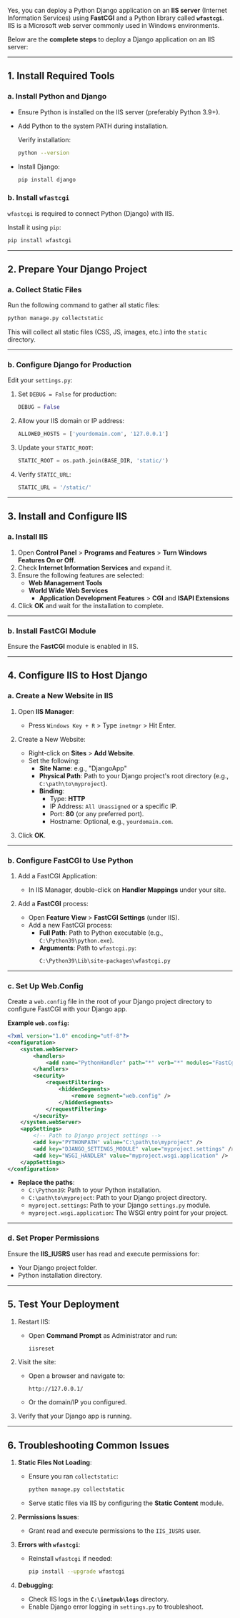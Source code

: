 Yes, you can deploy a Python Django application on an **IIS server** (Internet Information Services) using **FastCGI** and a Python library called **`wfastcgi`**. IIS is a Microsoft web server commonly used in Windows environments.

Below are the **complete steps** to deploy a Django application on an IIS server:

---

## **1. Install Required Tools**

### a. Install Python and Django
- Ensure Python is installed on the IIS server (preferably Python 3.9+).
- Add Python to the system PATH during installation.

   Verify installation:
   ```bash
   python --version
   ```

- Install Django:
   ```bash
   pip install django
   ```

### b. Install `wfastcgi`
`wfastcgi` is required to connect Python (Django) with IIS.

Install it using `pip`:
```bash
pip install wfastcgi
```

---

## **2. Prepare Your Django Project**

### a. Collect Static Files
Run the following command to gather all static files:
```bash
python manage.py collectstatic
```

This will collect all static files (CSS, JS, images, etc.) into the `static` directory.

---

### b. Configure Django for Production

Edit your `settings.py`:
1. Set `DEBUG = False` for production:
   ```python
   DEBUG = False
   ```

2. Allow your IIS domain or IP address:
   ```python
   ALLOWED_HOSTS = ['yourdomain.com', '127.0.0.1']
   ```

3. Update your `STATIC_ROOT`:
   ```python
   STATIC_ROOT = os.path.join(BASE_DIR, 'static/')
   ```

4. Verify `STATIC_URL`:
   ```python
   STATIC_URL = '/static/'
   ```

---

## **3. Install and Configure IIS**

### a. Install IIS
1. Open **Control Panel** > **Programs and Features** > **Turn Windows Features On or Off**.
2. Check **Internet Information Services** and expand it.
3. Ensure the following features are selected:
   - **Web Management Tools**
   - **World Wide Web Services**
     - **Application Development Features** > **CGI** and **ISAPI Extensions**
4. Click **OK** and wait for the installation to complete.

---

### b. Install FastCGI Module
Ensure the **FastCGI** module is enabled in IIS.

---

## **4. Configure IIS to Host Django**

### a. Create a New Website in IIS
1. Open **IIS Manager**:
   - Press `Windows Key + R` > Type `inetmgr` > Hit Enter.

2. Create a New Website:
   - Right-click on **Sites** > **Add Website**.
   - Set the following:
     - **Site Name**: e.g., "DjangoApp"
     - **Physical Path**: Path to your Django project's root directory (e.g., `C:\path\to\myproject`).
     - **Binding**:
       - Type: **HTTP**
       - IP Address: `All Unassigned` or a specific IP.
       - Port: **80** (or any preferred port).
       - Hostname: Optional, e.g., `yourdomain.com`.

3. Click **OK**.

---

### b. Configure FastCGI to Use Python
1. Add a FastCGI Application:
   - In IIS Manager, double-click on **Handler Mappings** under your site.

2. Add a **FastCGI** process:
   - Open **Feature View** > **FastCGI Settings** (under IIS).
   - Add a new FastCGI process:
     - **Full Path**: Path to Python executable (e.g., `C:\Python39\python.exe`).
     - **Arguments**: Path to `wfastcgi.py`:
       ```bash
       C:\Python39\Lib\site-packages\wfastcgi.py
       ```

---

### c. Set Up Web.Config
Create a `web.config` file in the root of your Django project directory to configure FastCGI with your Django app.

**Example `web.config`:**
```xml
<?xml version="1.0" encoding="utf-8"?>
<configuration>
    <system.webServer>
        <handlers>
            <add name="PythonHandler" path="*" verb="*" modules="FastCgiModule" scriptProcessor="C:\Python39\python.exe|C:\Python39\Lib\site-packages\wfastcgi.py" resourceType="Unspecified" requireAccess="Script" />
        </handlers>
        <security>
            <requestFiltering>
                <hiddenSegments>
                    <remove segment="web.config" />
                </hiddenSegments>
            </requestFiltering>
        </security>
    </system.webServer>
    <appSettings>
        <!-- Path to Django project settings -->
        <add key="PYTHONPATH" value="C:\path\to\myproject" />
        <add key="DJANGO_SETTINGS_MODULE" value="myproject.settings" />
        <add key="WSGI_HANDLER" value="myproject.wsgi.application" />
    </appSettings>
</configuration>
```

- **Replace the paths**:
   - `C:\Python39`: Path to your Python installation.
   - `C:\path\to\myproject`: Path to your Django project directory.
   - `myproject.settings`: Path to your Django `settings.py` module.
   - `myproject.wsgi.application`: The WSGI entry point for your project.

---

### d. Set Proper Permissions
Ensure the **IIS_IUSRS** user has read and execute permissions for:
- Your Django project folder.
- Python installation directory.

---

## **5. Test Your Deployment**

1. Restart IIS:
   - Open **Command Prompt** as Administrator and run:
     ```bash
     iisreset
     ```

2. Visit the site:
   - Open a browser and navigate to:
     ```
     http://127.0.0.1/
     ```
   - Or the domain/IP you configured.

3. Verify that your Django app is running.

---

## **6. Troubleshooting Common Issues**

1. **Static Files Not Loading**:
   - Ensure you ran `collectstatic`:
     ```bash
     python manage.py collectstatic
     ```
   - Serve static files via IIS by configuring the **Static Content** module.

2. **Permissions Issues**:
   - Grant read and execute permissions to the `IIS_IUSRS` user.

3. **Errors with `wfastcgi`**:
   - Reinstall `wfastcgi` if needed:
     ```bash
     pip install --upgrade wfastcgi
     ```

4. **Debugging**:
   - Check IIS logs in the **`C:\inetpub\logs`** directory.
   - Enable Django error logging in `settings.py` to troubleshoot.
